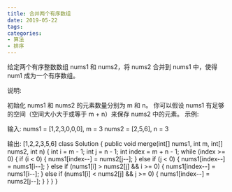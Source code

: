 ```yaml
---
title: 合并两个有序数组
date: 2019-05-22
tags:
categories:
- 算法
- 排序
---
```

给定两个有序整数数组 nums1 和 nums2，将 nums2 合并到 nums1 中，使得 num1 成为一个有序数组。

说明:

初始化 nums1 和 nums2 的元素数量分别为 m 和 n。
你可以假设 nums1 有足够的空间（空间大小大于或等于 m + n）来保存 nums2 中的元素。
示例:

输入:
nums1 = [1,2,3,0,0,0], m = 3
nums2 = [2,5,6],       n = 3

输出: [1,2,2,3,5,6]
class Solution {
    public void merge(int[] nums1, int m, int[] nums2, int n) {
        int i = m - 1;
        int j = n - 1;
        int index = m + n - 1;
        while (index >= 0) {
            if (i < 0) {
                nums1[index--] = nums2[j--];
            } else if (j < 0) {
                nums1[index--] = nums1[i--];
            } else if (nums1[i] > nums2[j] && i >= 0) {
                nums1[index--] = nums1[i--];
            } else if (nums1[i] < nums2[j] && j >= 0) {
                nums1[index--] = nums2[j--];
            }
        }
    }
}